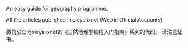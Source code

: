 An easy guide for geography programme.

All the articles published in sieyalixnet (Weixin Ofiicial Accounts).


微信公众号sieyalixnet的《自然地理学编程入门指南》系列的代码。
请注意证书。
